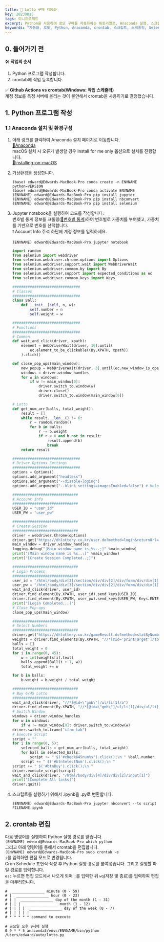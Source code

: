 ```yaml
---
title: 🤑 Lotto 구매 자동화
key: 20230815
tags: 미니프로젝트
excerpt: Python을 사용하여 로또 구매를 자동화하는 튜토리얼로, Anaconda 설정, 스크립트 작성, crontab을 통한 스케줄링 등을 포함하고 있습니다.
keywords: "자동화, 로또, Python, Anaconda, crontab, 스크립트, 스케줄링, Selenium"
---
```


## 0. 들어가기 전
🛠️ **작업의 순서**   
1. Python 프로그램 작성합니다.
2. crontab에 작업 등록합니다.

✅ **Github Actions vs crontab(Windows: 작업 스케줄러)**   
계정 정보를 특정 서버에 올리는 것이 불안해서 crontab을 사용하기로 결정했습니다.

## 1. Python 프로그램 작성
### 1.1 Anaconda 설치 및 환경구성
1. 아래 링크를 클릭하여 Anaconda 설치 페이지로 이동합니다.   
[🔗Anaconda](https://www.anaconda.com/)   
macOS 설치 시 오류가 발생할 경우 Install for me only 옵션으로 설치를 진행합니다.   
[🔗Installing-on-macOS](https://docs.anaconda.com/free/anaconda/install/mac-os/)

2. 가상환경을 생성합니다.

    ```
    (base) edward@Edwards-MacBook-Pro conda create -n ENVNAME python=VERSION
    (base) edward@Edwards-MacBook-Pro conda activate ENVNAME
    (ENVNAME) edward@Edwards-MacBook-Pro pip install jupyter
    (ENVNAME) edward@Edwards-MacBook-Pro pip install nbconvert
    (ENVNAME) edward@Edwards-MacBook-Pro pip install selenium
    ```

3. Jupyter notebook을 실행하여 코드를 작성합니다.   
번호별 통계 정보를 크롤링([🔗번호별 통계](https://dhlottery.co.kr/gameResult.do?method=statByNumber))하여 번호별로 가중치를 부여했고, 가중치를 기반으로 번호를 선택합니다.   
❗️ Account Info 주석 하단에 계정 정보를 입력하세요.

    ```
    (ENVNAME) edward@Edwards-MacBook-Pro jupyter notebook
    ```

    ```python
    import random
    from selenium import webdriver
    from selenium.webdriver.chrome.options import Options
    from selenium.webdriver.support.wait import WebDriverWait
    from selenium.webdriver.common.by import By
    from selenium.webdriver.support import expected_conditions as ec
    from selenium.webdriver.common.keys import Keys

    ###############################
    # Classes
    ###############################
    class Ball:
        def __init__(self, n, w):
            self.number = n
            self.weight = w

    ###############################
    # Functions
    ###############################
    # Common
    def wait_and_click(driver, xpath):
        element = WebDriverWait(driver, 10).until(
            ec.element_to_be_clickable((By.XPATH, xpath))
        ).click()

    def close_pop_ups(main_window):
        new_popup = WebDriverWait(driver, 3).until(ec.new_window_is_opened(main_window))
        windows = driver.window_handles
        for w in windows:
            if w != main_window[0]:
                driver.switch_to.window(w)
                driver.close()
                driver.switch_to.window(main_window[0])

    # Lotto
    def get_num_arr(balls, total_weight):
        result = []
        while result.__len__() != 6:
            r = random.random()
            for b in balls:
                r -= b.weight
                if r < 0 and b not in result:
                    result.append(b)
                    break
        return result

    ###############################
    # Driver Options Settings
    ###############################
    options = Options()
    options.add_argument("headless")
    options.add_argument("--disable-loging")
    options.add_argument("--blink-settings=imagesEnabled=false") # Unloading Images

    ##############################
    # Account Info
    ##############################
    USER_ID = "user_id"
    USER_PW = "user_pw"

    ##############################
    # Create Session
    ##############################
    driver = webdriver.Chrome(options)
    driver.get("https://dhlottery.co.kr/user.do?method=login&returnUrl=")
    main_window = driver.window_handles
    logging.debug("[Main window name is %s..;]" %main_window)
    print("[Main window name is %s..;]" %main_window)
    print("[Create Session Completed..;]")

    ##############################
    # Login Process
    ##############################
    user_id = "/html/body/div[3]/section/div/div[2]/div/form/div/div[1]/fieldset/div[1]/input[1]"
    user_pw = "/html/body/div[3]/section/div/div[2]/div/form/div/div[1]/fieldset/div[1]/input[2]"
    wait_and_click(driver, user_id)
    driver.find_element(By.XPATH, user_id).send_keys(USER_ID)
    driver.find_element(By.XPATH, user_pw).send_keys(USER_PW, Keys.ENTER)
    print("[Login Completed..;]")
    # Close Pop-ups
    close_pop_ups(main_window)

    ##############################
    # Select Numbers
    ##############################
    driver.get("https://dhlottery.co.kr/gameResult.do?method=statByNumber")
    weights = driver.find_elements(By.XPATH, "//*[@id='printTarget']/tbody/tr/td[3]")
    balls = []
    total_weight = 0
    for i in range(0, 45):
        w = int(weights[i].text)
        balls.append(Ball(i + 1, w))
        total_weight += w

    for b in balls:
        b.weight = b.weight / total_weight

    ##############################
    # Buy 6/45 Lotto
    ##############################
    wait_and_click(driver, "//*[@id=\"gnb\"]/ul/li[1]/a")
    driver.find_element(By.XPATH, "//*[@id=\"gnb\"]/ul/li[1]/div/ul/li[1]/a").click()
    # Switch Window
    windows = driver.window_handles
    for w in windows:
        if w != main_window[0]: driver.switch_to.window(w)
    driver.switch_to.frame("ifrm_tab")
    # Execute Script
    script = ""
    for i in range(0, 5):
        selected_balls = get_num_arr(balls, total_weight)
        for ball in selected_balls:
            script += " $('#check645num%s').click();\n " %ball.number
        script += " $('#btnSelectNum').click();\n "
    script += " $('#btnBuy').click();\n "
    driver.execute_script(script)
    wait_and_click(driver, "/html/body/div[4]/div/div[2]/input[1]")
    print("[Complete All tasks]")
    driver.quit()
    ```

4. 스크립트를 실행하기 위해서 .ipynb을 .py로 변환합니다.
    ```
    (ENVNAME) edward@Edwards-MacBook-Pro jupyter nbconvert --to script FILENAME.ipynb
    ```

## 2. crontab 편집

다음 명령어를 실행하여 Python 실행 경로를 얻습니다.   
`(ENVNAME) edward@Edwards-MacBook-Pro which python`   
그리고 아래 명령어를 통해서 crontab을 편집합니다.   
`(ENVNAME) edward@Edwards-MacBook-Pro sudo crontab -e`   
`i`를 입력하면 편집 모드로 변경됩니다.   
Cron Schedule 표현식 작성 후 Python 실행 경로를 붙여넣습니다. 그리고 실행할 파일 경로를 입력합니다.   
`esc` 누르면 편집 모드에서 나오게 되며 `:`를 입력한 뒤 `wq`(저장 및 종료)를 입력하여 편집을 마무리합니다.

```
#  _______________ minute (0 - 59)
# |  _______________ hour (0 - 23)
# | |  _______________ day of the month (1 - 31)
# | | |  _______________ month (1 - 12)
# | | | |  _______________ day of the week (0 - 7)
# | | | | |
# * * * * * command to execute

# 금요일 오후 9시에 실행
0 9 * * 5 anaconda3/envs/ENVNAME/bin/python /Users/edward/auto/lotto.py
```